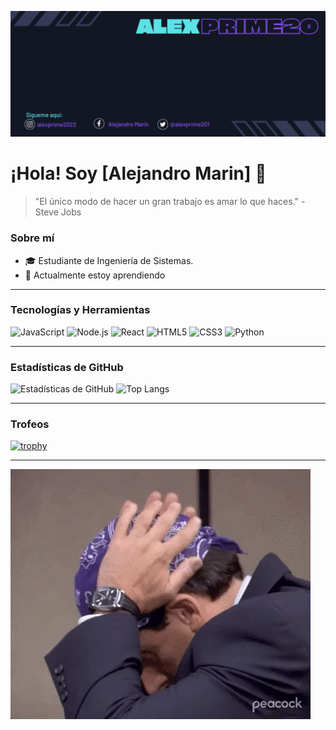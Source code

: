 ![Header](https://raw.githubusercontent.com/Alexprime20/Alexprime20/main/Alexprime20%20(4).png)

# ¡Hola! Soy [Alejandro Marin] 👋

> "El único modo de hacer un gran trabajo es amar lo que haces." - Steve Jobs

### Sobre mí
- 🎓 Estudiante de Ingeniería de Sistemas.
- 🌱 Actualmente estoy aprendiendo

---

### Tecnologías y Herramientas
![JavaScript](https://img.shields.io/badge/-JavaScript-black?style=plastic-square&logo=javascript)
![Node.js](https://img.shields.io/badge/-Node.js-black?style=plastic-square&logo=node.js)
![React](https://img.shields.io/badge/-React-black?style=plastic-square&logo=react)
![HTML5](https://img.shields.io/badge/-HTML5-black?style=plastic-square&logo=html5)
![CSS3](https://img.shields.io/badge/-CSS3-black?style=plastic-square&logo=css3)
![Python](https://img.shields.io/badge/-Python-black?style=plastic-square&logo=python)


---

### Estadísticas de GitHub
![Estadísticas de GitHub](https://github-readme-stats.vercel.app/api?username=Alexprime20&show_icons=true&theme=radical)
![Top Langs](https://github-readme-stats.vercel.app/api/top-langs/?username=Alexprime20&layout=compact&theme=radical)

---

### Trofeos
[![trophy](https://github-profile-trophy.vercel.app/?username=Alexprime20)](https://github.com/ryo-ma/github-profile-trophy)

---

![GIF](https://raw.githubusercontent.com/Alexprime20/Alexprime20/main/giphy.webp)

